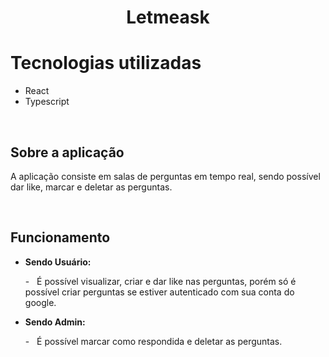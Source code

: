 <h1 align="center">Letmeask</h1>

# Tecnologias utilizadas
  - React
  - Typescript

<br/>

## Sobre a aplicação
<p>
  A aplicação consiste em salas de perguntas em tempo real, sendo possível dar like, marcar e deletar as perguntas.
</p>

<br/>

## Funcionamento
<p>
  <ul>
    <li>
      <b>Sendo Usuário:</b>
      <p>
        - &nbsp; É possível visualizar, criar e dar like nas perguntas, porém só é possível criar perguntas se estiver autenticado com sua conta do google.
      </p>
    </li>
    <li>
      <b>Sendo Admin:</b>
      <p>
        - &nbsp; É possível marcar como respondida e deletar as perguntas.
      </p>
    </li>
  </ul>
</p>

<br/>
